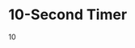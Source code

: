 <!DOCTYPE html>
<html lang="en">
<head>
  <meta charset="UTF-8">
  <meta name="viewport" content="width=device-width, initial-scale=1.0">
  <title>10-Second Timer</title>
</head>
<body>

  <h1>10-Second Timer</h1>
  <p id="timer">10</p>

  <audio id="endSound" src="https://www.soundjay.com/button/beep-07.wav" preload="auto"></audio>

  <script>
    let timeLeft = 10;
    const timerElement = document.getElementById('timer');
    const sound = document.getElementById('endSound');

    const countdown = setInterval(function() {
      timeLeft--;
      timerElement.innerText = timeLeft;

      if (timeLeft <= 0) {
        clearInterval(countdown);  // Stop the countdown
        sound.play();  // Play the sound when the timer ends
      }
    }, 1000);
  </script>

</body>
</html>
